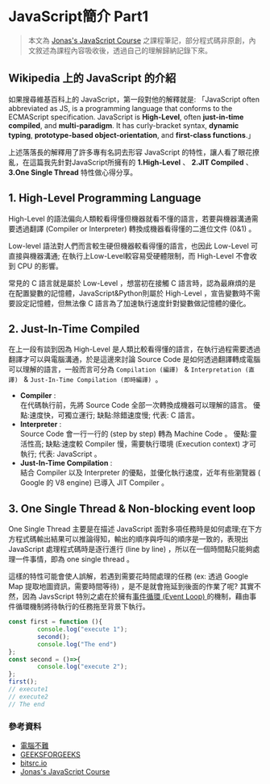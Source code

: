 # JavaScript簡介 Part1

> 本文為 [Jonas's JavaScript Course](https://www.udemy.com/course/the-complete-javascript-course/) 之課程筆記，部分程式碼非原創，內文敘述為課程內容吸收後，透過自己的理解歸納記錄下來。

## Wikipedia 上的 JavaScript 的介紹
如果搜尋維基百科上的 JavaScript，第一段對他的解釋就是: 「JavaScript often abbreviated as JS, is a programming language that conforms to the ECMAScript specification. JavaScript is **High-Level**, often **just-in-time compiled**, and **multi-paradigm**. It has curly-bracket syntax, **dynamic typing**, **prototype-based object-orientation**, and **first-class functions**.」 

上述落落長的解釋用了許多專有名詞去形容 JavaScript 的特性，讓人看了眼花撩亂，在這篇我先針對JavaScript所擁有的 **1.High-Level** 、 **2.JIT Compiled** 、 **3.One Single Thread** 特性做心得分享。


## 1. High-Level Programming Language
High-Level 的語法偏向人類較看得懂但機器就看不懂的語言，若要與機器溝通需要透過翻譯 (Compiler or Interpreter) 轉換成機器看得懂的二進位文件 (0&1) 。

Low-level 語法對人們而言較生硬但機器較看得懂的語言，也因此 Low-Level 可直接與機器溝通; 在執行上Low-Level較容易受硬體限制，而 High-Level 不會收到 CPU 的影響。

常見的 C 語言就是屬於 Low-Level ，想當初在接觸 C 語言時，認為最麻煩的是在配置變數的記憶體，JavaScript&Python則屬於 High-Level ，宣告變數時不需要設定記憶體，但無法像 C 語言為了加速執行速度針對變數做記憶體的優化。


## 2. Just-In-Time Compiled
在上一段有談到因為 High-Level 是人類比較看得懂的語言，在執行過程需要透過翻譯才可以與電腦溝通，於是這邊來討論 Source Code 是如何透過翻譯轉成電腦可以理解的語言，一般而言可分為 `Compilation (編譯) ` & `Interpretation (直譯) ` & `Just-In-Time Compilation (即時編譯) `。

* **Compiler** :  
在代碼執行前，先將 Source Code 全部一次轉換成機器可以理解的語言。 優點:速度快，可獨立運行; 缺點:除錯速度慢; 代表: C 語言。
* **Interpreter** :  
Source Code 會一行一行的 (step by step) 轉為 Machine Code 。 優點:靈活性高; 缺點:速度較 Compiler 慢，需要執行環境 (Execution context) 才可執行; 代表: JavaScript 。
* **Just-In-Time Compilation** :  
結合 Compiler 以及 Interpreter 的優點，並優化執行速度，近年有些瀏覽器 ( Google 的 V8 engine) 已導入 JIT Compiler 。

## 3. One Single Thread & Non-blocking event loop
One Single Thread 主要是在描述 JavaScript 面對多項任務時是如何處理;在下方方程式碼輸出結果可以推論得知，輸出的順序與呼叫的順序是一致的，表現出 JavaScript 處理程式碼時是逐行進行 (line by line) ，所以在一個時間點只能夠處理一件事情，即為 one single thread 。

這樣的特性可能會使人誤解，若遇到需要花時間處理的任務 (ex: 透過 Google Map 提取地圖資訊，需要時間等待) ，是不是就會拖延到後面的作業了呢? 其實不然，因為 JavsScript 特別之處在於擁有[事件循環 (Event Loop) ](https://github.com/ChiuWeiChung/notes-markdown/blob/main/js/KnowJs/KnowJs2.markdown)的機制，藉由事件循環機制將待執行的任務拖至背景下執行。

```js
const first = function (){
        console.log("execute 1");
        second();
        console.log("The end")
};
const second = ()=>{
        console.log("execute 2");
};
first();  
// execute1
// execute2
// The end
```


### 參考資料
* [電腦不難](http://it-easy.tw/assembly-language)
* [GEEKSFORGEEKS](https://www.geeksforgeeks.org/difference-between-high-level-and-low-level-languages/)
* [bitsrc.io](https://blog.bitsrc.io/the-jit-in-javascript-just-in-time-compiler-798b66e44143)
* [Jonas's JavaScript Course](https://www.udemy.com/course/the-complete-javascript-course/)


<!-- 
## Garbage-collected 
自動去除`不需要&老舊`的記憶體空間(Cleaning from time to time)
## Imperative paradigm & Declarative paradigm


* Concurrency model: how the JS engine handles multiple tasks happening at the same time.
* JavaScript runs in one single thread, so it can only do on thing a a time
* Sounds like it would block the single thread. However. we want non-blocking behavior
* BY using an event loop: takes long running tasks, executes them in the `background`, and puts them back in the main thread once they are finished.

# Multi-paradigm
許多程式語言可能都擁有上述三種Paradigm的其中一種，然而JavaScript最特別的地方在於中集三種Paradigm(PP、 OOP、 FP)於一身，這部分我會在另外一個主題來做紀錄
* Procedural programming (PP) : 也就是step by step方式去執行程式(one thread)
* Object-oriented programming (OOP)
* Functional programming (FP)

## First-class functions
在JavaScript當中，他的函數屬於first-class functions，意思是:
* 函數可存放於變數(variable)、物件(object)、陣列(array) (sotred in a variable, object, or array)。
* 可以做為`argument`傳入另一個函數當中 (passed as an argument to a function)。
* 也可以被另外一個函數`return` (return from a function)。


## Multi-paradigm& Prototype-based object-oriented& Dynamically-typed language;
 -->

